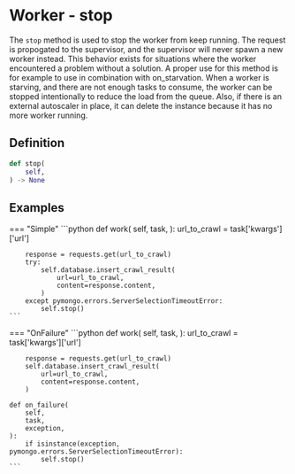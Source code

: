 # Worker - stop

The `stop` method is used to stop the worker from keep running. The request is propogated to the supervisor, and the supervisor will never spawn a new worker instead. This behavior exists for situations where the worker encountered a problem without a solution. A proper use for this method is for example to use in combination with on_starvation. When a worker is starving, and there are not enough tasks to consume, the worker can be stopped intentionally to reduce the load from the queue. Also, if there is an external autoscaler in place, it can delete the instance because it has no more worker running.


## Definition

```python
def stop(
    self,
) -> None
```


## Examples

=== "Simple"
    ```python
    def work(
        self,
        task,
    ):
        url_to_crawl = task['kwargs']['url']

        response = requests.get(url_to_crawl)
        try:
            self.database.insert_crawl_result(
                url=url_to_crawl,
                content=response.content,
            )
        except pymongo.errors.ServerSelectionTimeoutError:
            self.stop()
    ```

=== "OnFailure"
    ```python
    def work(
        self,
        task,
    ):
        url_to_crawl = task['kwargs']['url']

        response = requests.get(url_to_crawl)
        self.database.insert_crawl_result(
            url=url_to_crawl,
            content=response.content,
        )

    def on_failure(
        self,
        task,
        exception,
    ):
        if isinstance(exception, pymongo.errors.ServerSelectionTimeoutError):
            self.stop()
    ```
